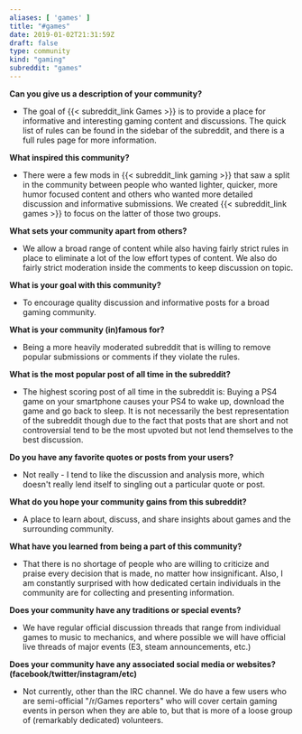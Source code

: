 ```yaml
---
aliases: [ 'games' ]
title: "#games"
date: 2019-01-02T21:31:59Z
draft: false
type: community
kind: "gaming"
subreddit: "games"
---
```


**Can you give us a description of your community?**

* The goal of {{< subreddit_link Games >}} is to provide a place for informative and interesting gaming content and discussions. The quick list of rules can be found in the sidebar of the subreddit, and there is a full rules page for more information.

**What inspired this community?**

* There were a few mods in {{< subreddit_link gaming >}} that saw a split in the community between people who wanted lighter, quicker, more humor focused content and others who wanted more detailed discussion and informative submissions. We created {{< subreddit_link games >}} to focus on the latter of those two groups.

**What sets your community apart from others?**

* We allow a broad range of content while also having fairly strict rules in place to eliminate a lot of the low effort types of content. We also do fairly strict moderation inside the comments to keep discussion on topic.

**What is your goal with this community?**

* To encourage quality discussion and informative posts for a broad gaming community.

**What is your community (in)famous for?**

* Being a more heavily moderated subreddit that is willing to remove popular submissions or comments if they violate the rules.

**What is the most popular post of all time in the subreddit?**

* The highest scoring post of all time in the subreddit is: Buying a PS4 game on your smartphone causes your PS4 to wake up, download the game and go back to sleep. It is not necessarily the best representation of the subreddit though due to the fact that posts that are short and not controversial tend to be the most upvoted but not lend themselves to the best discussion.

**Do you have any favorite quotes or posts from your users?**

* Not really - I tend to like the discussion and analysis more, which doesn't really lend itself to singling out a particular quote or post.

**What do you hope your community gains from this subreddit?**

* A place to learn about, discuss, and share insights about games and the surrounding community.

**What have you learned from being a part of this community?**

* That there is no shortage of people who are willing to criticize and praise every decision that is made, no matter how insignificant. Also, I am constantly surprised with how dedicated certain individuals in the community are for collecting and presenting information.

**Does your community have any traditions or special events?**

* We have regular official discussion threads that range from individual games to music to mechanics, and where possible we will have official live threads of major events (E3, steam announcements, etc.)

**Does your community have any associated social media or websites? (facebook/twitter/instagram/etc)**

* Not currently, other than the IRC channel. We do have a few users who are semi-official "/r/Games reporters" who will cover certain gaming events in person when they are able to, but that is more of a loose group of (remarkably dedicated) volunteers.
